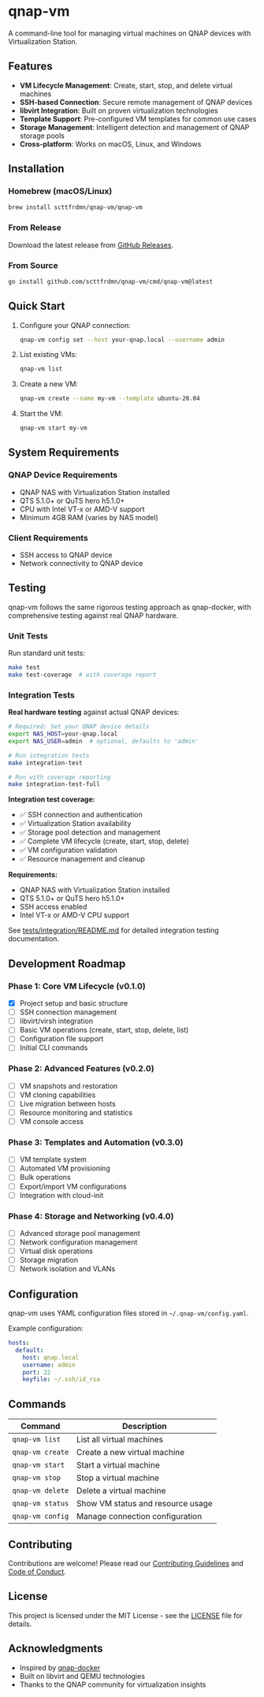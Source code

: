 # qnap-vm

A command-line tool for managing virtual machines on QNAP devices with Virtualization Station.

## Features

- **VM Lifecycle Management**: Create, start, stop, and delete virtual machines
- **SSH-based Connection**: Secure remote management of QNAP devices
- **libvirt Integration**: Built on proven virtualization technologies
- **Template Support**: Pre-configured VM templates for common use cases
- **Storage Management**: Intelligent detection and management of QNAP storage pools
- **Cross-platform**: Works on macOS, Linux, and Windows

## Installation

### Homebrew (macOS/Linux)

```bash
brew install scttfrdmn/qnap-vm/qnap-vm
```

### From Release

Download the latest release from [GitHub Releases](https://github.com/scttfrdmn/qnap-vm/releases).

### From Source

```bash
go install github.com/scttfrdmn/qnap-vm/cmd/qnap-vm@latest
```

## Quick Start

1. Configure your QNAP connection:
   ```bash
   qnap-vm config set --host your-qnap.local --username admin
   ```

2. List existing VMs:
   ```bash
   qnap-vm list
   ```

3. Create a new VM:
   ```bash
   qnap-vm create --name my-vm --template ubuntu-20.04
   ```

4. Start the VM:
   ```bash
   qnap-vm start my-vm
   ```

## System Requirements

### QNAP Device Requirements
- QNAP NAS with Virtualization Station installed
- QTS 5.1.0+ or QuTS hero h5.1.0+
- CPU with Intel VT-x or AMD-V support
- Minimum 4GB RAM (varies by NAS model)

### Client Requirements
- SSH access to QNAP device
- Network connectivity to QNAP device

## Testing

qnap-vm follows the same rigorous testing approach as qnap-docker, with comprehensive testing against real QNAP hardware.

### Unit Tests

Run standard unit tests:
```bash
make test
make test-coverage  # with coverage report
```

### Integration Tests

**Real hardware testing** against actual QNAP devices:

```bash
# Required: Set your QNAP device details
export NAS_HOST=your-qnap.local
export NAS_USER=admin  # optional, defaults to 'admin'

# Run integration tests
make integration-test

# Run with coverage reporting
make integration-test-full
```

**Integration test coverage:**
- ✅ SSH connection and authentication
- ✅ Virtualization Station availability
- ✅ Storage pool detection and management
- ✅ Complete VM lifecycle (create, start, stop, delete)
- ✅ VM configuration validation
- ✅ Resource management and cleanup

**Requirements:**
- QNAP NAS with Virtualization Station installed
- QTS 5.1.0+ or QuTS hero h5.1.0+
- SSH access enabled
- Intel VT-x or AMD-V CPU support

See [tests/integration/README.md](tests/integration/README.md) for detailed integration testing documentation.

## Development Roadmap

### Phase 1: Core VM Lifecycle (v0.1.0)
- [x] Project setup and basic structure
- [ ] SSH connection management
- [ ] libvirt/virsh integration
- [ ] Basic VM operations (create, start, stop, delete, list)
- [ ] Configuration file support
- [ ] Initial CLI commands

### Phase 2: Advanced Features (v0.2.0)
- [ ] VM snapshots and restoration
- [ ] VM cloning capabilities
- [ ] Live migration between hosts
- [ ] Resource monitoring and statistics
- [ ] VM console access

### Phase 3: Templates and Automation (v0.3.0)
- [ ] VM template system
- [ ] Automated VM provisioning
- [ ] Bulk operations
- [ ] Export/import VM configurations
- [ ] Integration with cloud-init

### Phase 4: Storage and Networking (v0.4.0)
- [ ] Advanced storage pool management
- [ ] Network configuration management
- [ ] Virtual disk operations
- [ ] Storage migration
- [ ] Network isolation and VLANs

## Configuration

qnap-vm uses YAML configuration files stored in `~/.qnap-vm/config.yaml`.

Example configuration:
```yaml
hosts:
  default:
    host: qnap.local
    username: admin
    port: 22
    keyfile: ~/.ssh/id_rsa
```

## Commands

| Command | Description |
|---------|-------------|
| `qnap-vm list` | List all virtual machines |
| `qnap-vm create` | Create a new virtual machine |
| `qnap-vm start` | Start a virtual machine |
| `qnap-vm stop` | Stop a virtual machine |
| `qnap-vm delete` | Delete a virtual machine |
| `qnap-vm status` | Show VM status and resource usage |
| `qnap-vm config` | Manage connection configuration |

## Contributing

Contributions are welcome! Please read our [Contributing Guidelines](CONTRIBUTING.md) and [Code of Conduct](CODE_OF_CONDUCT.md).

## License

This project is licensed under the MIT License - see the [LICENSE](LICENSE) file for details.

## Acknowledgments

- Inspired by [qnap-docker](https://github.com/scttfrdmn/qnap-docker)
- Built on libvirt and QEMU technologies
- Thanks to the QNAP community for virtualization insights
